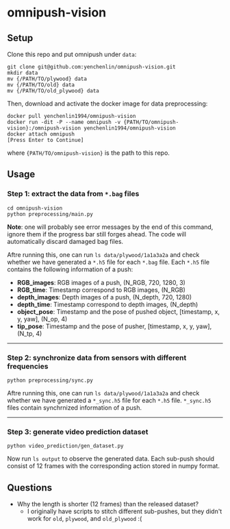 # omnipush-vision

## Setup

Clone this repo and put omnipush under `data`:
```
git clone git@github.com:yenchenlin/omnipush-vision.git
mkdir data
mv {/PATH/TO/plywood} data
mv {/PATH/TO/old} data
mv {/PATH/TO/old_plywood} data
```

Then, download and activate the docker image for data preprocessing:
```
docker pull yenchenlin1994/omnipush-vision
docker run -dit -P --name omnipush -v {PATH/TO/omnipush-vision}:/omnipush-vision yenchenlin1994/omnipush-vision
docker attach omnipush
[Press Enter to Continue]
```

where `{PATH/TO/omnipush-vision}` is the path to this repo.

## Usage

### Step 1: extract the data from `*.bag` files

```
cd omnipush-vision
python preprocessing/main.py
```

**Note**: one will probably see error messages by the end of this command, ignore them if the progress bar still forges ahead.
The code will automatically discard damaged bag files.

Aftre running this, one can run `ls data/plywood/1a1a3a2a` and check whether we have generated a `*.h5` file for each `*.bag` file.
Each `*.h5` file contains the following information of a push:

- **RGB_images**: RGB images of a push, (N_RGB, 720, 1280, 3)
- **RGB_time**: Timestamp correspond to RGB images, (N_RGB)
- **depth_images**: Depth images of a push, (N_depth, 720, 1280)
- **depth_time**: Timestamp correspond to depth images, (N_depth)
- **object_pose**: Timestamp and the pose of pushed object, [timestamp, x, y, yaw], (N_op, 4)
- **tip_pose**: Timestamp and the pose of pusher, [timestamp, x, y, yaw], (N_tp, 4)

---

### Step 2: synchronize data from sensors with different frequencies

```
python preprocessing/sync.py
```

Aftre running this, one can run `ls data/plywood/1a1a3a2a` and check whether we have generated a `*_sync.h5` file for each `*.h5` file.
`*_sync.h5` files contain synchrnized information of a push.

---
### Step 3: generate video prediction dataset

```
python video_prediction/gen_dataset.py
```

Now run `ls output` to observe the generated data. Each sub-push should consist of 12 frames with the corresponding action stored in numpy format.

## Questions

- Why the length is shorter (12 frames) than the released dataset?
  - I originally have scripts to stitch different sub-pushes, but they didn't work for `old`, `plywood`, and `old_plywood` :(
